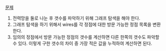 [문제](https://school.programmers.co.kr/learn/courses/30/lessons/86971)

1. 전력망을 둘로 나눈 후 갯수를 파악하기 위해 그래프 탐색을 해야 한다.
2. 그래프 탐색을 하기 위해서 wires를 각 정점에 대한 방문 가능한 정점 목록을 변환한다.
3. 임의의 정점에서 방문 가능한 정점의 갯수를 계산하면 다른 한쪽의 갯수도 파악할 수 있다. 이렇게 구한 갯수의 차이 중 가장 적은 값을 누적하여 계산하면 된다.